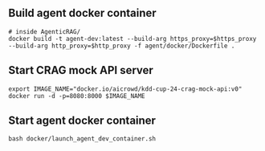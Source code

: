 ## Build agent docker container
```
# inside AgenticRAG/
docker build -t agent-dev:latest --build-arg https_proxy=$https_proxy --build-arg http_proxy=$http_proxy -f agent/docker/Dockerfile .
```
## Start CRAG mock API server
```
export IMAGE_NAME="docker.io/aicrowd/kdd-cup-24-crag-mock-api:v0"
docker run -d -p=8080:8000 $IMAGE_NAME
```

## Start agent docker container
```
bash docker/launch_agent_dev_container.sh
```
